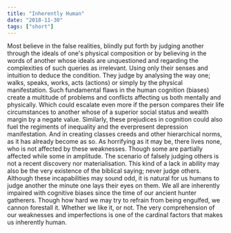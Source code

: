 ```yaml
---
title: "Inherently Human"
date: "2018-11-30"
tags: ["short"]
---
```


Most believe in the false realities, blindly put forth by judging another through the ideals of one's physical composition or by believing in the words of another whose ideals are unquestioned and regarding the complexities of such queries as irrelevant. Using only their senses and intuition to deduce the condition. They judge by analysing the way one; walks, speaks, works, acts (actions) or simply by the physical manifestation. Such fundamental flaws in the human cognition (biases) create a multitude of problems and conflicts affecting us both mentally and physically. Which could escalate even more if the person compares their life circumstances to another whose of a superior social status and wealth margin by a negate value. Similarly, these prejudices in cognition could also fuel the regiments of inequality and the everpresent depression manifestation. And in creating classes creeds and other hierarchical norms, as it has already become as so. As horrifying as it may be, there lives none, who is not affected by these weaknesses. Though some are partially affected while some in amplitude. The scenario of falsely judging others is not a recent discovery nor materialisation. This kind of a lack in ability may also be the very existence of the biblical saying; never judge others. Although these incapabilities may sound odd, it is natural for us humans to judge another the minute one lays their eyes on them. We all are inherently impaired with cognitive biases since the time of our ancient hunter gatherers. Though how hard we may try to refrain from being engulfed, we cannon forestall it. Whether we like it, or not. The very comprehension of our weaknesses and imperfections is one of the cardinal factors that makes us inherently human.
